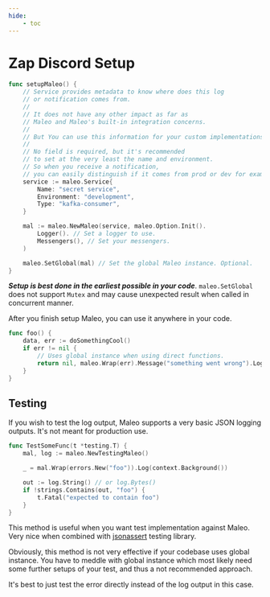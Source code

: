 ```yaml
---
hide:
    - toc
---
```


# Zap Discord Setup

```go title="Setup"
func setupMaleo() {
	// Service provides metadata to know where does this log
	// or notification comes from.
	//
	// It does not have any other impact as far as
	// Maleo and Maleo's built-in integration concerns.
	//
	// But You can use this information for your custom implementations later.
	//
	// No field is required, but it's recommended
	// to set at the very least the name and environment.
	// So when you receive a notification,
	// you can easily distinguish if it comes from prod or dev for example.
	service := maleo.Service{
		Name: "secret service",
		Environment: "development",
		Type: "kafka-consumer",
	}

	mal := maleo.NewMaleo(service, maleo.Option.Init().
		Logger(). // Set a logger to use.
		Messengers(), // Set your messengers.
	)

	maleo.SetGlobal(mal) // Set the global Maleo instance. Optional.
}
```

**_Setup is best done in the earliest possible in your code_**. `maleo.SetGlobal` does not support `Mutex` and may cause
unexpected result when called in concurrent manner.

After you finish setup Maleo, you can use it anywhere in your code.

```go title="Use"
func foo() {
	data, err := doSomethingCool()
	if err != nil {
		// Uses global instance when using direct functions.
		return nil, maleo.Wrap(err).Message("something went wrong").Log(ctx)
	}
}
```

## Testing

If you wish to test the log output, Maleo supports a very basic JSON logging outputs. It's not meant for production use.

```go title="Test"
func TestSomeFunc(t *testing.T) {
	mal, log := maleo.NewTestingMaleo()

	_ = mal.Wrap(errors.New("foo")).Log(context.Background())

	out := log.String() // or log.Bytes()
	if !strings.Contains(out, "foo") {
		t.Fatal("expected to contain foo")
	}
}
```

This method is useful when you want test implementation against Maleo. Very nice when combined with
[jsonassert](https://github.com/kinbiko/jsonassert) testing library.

Obviously, this method is not very effective if your codebase uses global instance. You have to meddle with global
instance which most likely need some further setups of your test, and thus a not recommended approach.

It's best to just test the error directly instead of the log output in this case.
